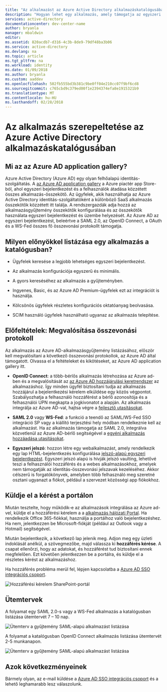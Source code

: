 ```yaml
---
title: "Az alkalmazást az Azure Active Directory alkalmazáskatalógusában felsoroló |} Microsoft Docs"
description: "Hogyan lehet egy alkalmazás, amely támogatja az egyszeri bejelentkezés az Azure Active Directory-alkalmazásgyűjtemény listájára"
services: active-directory
documentationcenter: dev-center-name
author: bryanla
manager: mbaldwin
editor: 
ms.assetid: 820acdb7-d316-4c3b-8de9-79df48ba3b06
ms.service: active-directory
ms.devlang: na
ms.topic: article
ms.tgt_pltfrm: na
ms.workload: identity
ms.date: 01/09/2018
ms.author: bryanla
ms.custom: aaddev
ms.openlocfilehash: 502fb555bd3b381c9be0ff04e210cc07f9bf6cd8
ms.sourcegitcommit: c765cbd9c379ed00f1e2394374efa8e1915321b9
ms.translationtype: MT
ms.contentlocale: hu-HU
ms.lasthandoff: 02/28/2018
---
```

# <a name="list-your-application-in-the-azure-active-directory-application-gallery"></a>Az alkalmazás szerepeltetése az Azure Active Directory alkalmazáskatalógusában


##  <a name="what-is-the-azure-ad-application-gallery"></a>Mi az az Azure AD application gallery?

Azure Active Directory (Azure AD) egy olyan felhőalapú identitás-szolgáltatás. A [az Azure AD application gallery](https://azure.microsoft.com/marketplace/active-directory/all/) a Azure piactér app Store-ból, ahol egyszeri bejelentkezést és a felhasználók átadása közzétett összes alkalmazás-összekötő. Az ügyfelek, akik használhatja az Azure Active Directory identitás-szolgáltatóként a különböző SaaS alkalmazás összekötők közzétett itt találja. A rendszergazdák adja hozzá az alkalmazásgyűjtemény összekötők konfigurálása és az összekötők használata egyszeri bejelentkezést és üzembe helyezését. Az Azure AD az egyszeri bejelentkezést, beleértve a SAML 2.0, az OpenID Connect, a OAuth és a WS-Fed összes fő összevonási protokollt támogatja. 

## <a name="what-are-the-benefits-of-listing-an-application-in-the-gallery"></a>Milyen előnyökkel listázása egy alkalmazás a katalógusban?

*  Ügyfelek keresése a legjobb lehetséges egyszeri bejelentkezést.

*  Az alkalmazás konfigurációja egyszerű és minimális. 

*  A gyors kereséséhez az alkalmazás a gyűjteményben.

*  Ingyenes, Basic, és az Azure AD Premium-ügyfelek ezt az integrációt is használja. 

*  Kölcsönös ügyfelek részletes konfigurációs oktatóanyag beolvasása. 

*  SCIM használó ügyfelek használható ugyanaz az alkalmazás telepítése.


##  <a name="prerequisites-implement-federation-protocol"></a>Előfeltételek: Megvalósítása összevonási protokoll

Az alkalmazás az Azure AD-alkalmazásgyűjtemény listázásához, először kell megvalósítani a következő összevonási protokollok, az Azure AD által támogatott. Olvassa el a feltételeket és kikötéseket, az Azure AD application gallery itt. 

*   **OpenID Connect**: a több-bérlős alkalmazás létrehozása az Azure ad-ben és a megvalósítását az [az Azure AD hozzájárulási keretrendszer](active-directory-integrating-applications.md#overview-of-the-consent-framework) az alkalmazáshoz. Így minden ügyfél biztosítani tudja az alkalmazás hozzájárul a bejelentkezési kérelem elküldése egy közös végpontot. Szabályozhatja a felhasználó hozzáférést a bérlő azonosítója és a felhasználói UPN megkapta a jogkivonatot a alapján. Az alkalmazás integrálja az Azure AD-val, hajtsa végre a [fejlesztő utasításokat](active-directory-authentication-scenarios.md).

*   **SAML 2.0** vagy **WS-Fed**: a funkció a teendő az SAML/WS-Fed SSO integráció SP vagy a kiállító terjesztési hely módban rendelkeznie kell az alkalmazást. Ha az alkalmazás támogatja az SAML 2.0, integrálva közvetlenül az Azure AD-bérlő segítségével a [egyéni alkalmazás hozzáadása utasításokat](../active-directory-saas-custom-apps.md).

*   **Egyszeri jelszó**: hozzon létre egy webalkalmazást, amely rendelkezik egy lap HTML-bejelentkezés konfigurálása [jelszó-alapú egyszeri bejelentkezést](../active-directory-appssoaccess-whatis.md). Egyszeri jelszó alapú is hívják jelszó vaulting, lehetővé teszi a felhasználói hozzáférés és a webes alkalmazásokhoz, amelyek nem támogatják az identitás-összevonási jelszavak kezeléséhez. Akkor célszerű is forgatókönyvek, amelyben több felhasználó meg szeretné osztani ugyanazt a fiókot, például a szervezet közösségi app fiókokhoz. 

## <a name="submit-the-request-in-the-portal"></a>Küldje el a kérést a portálon

Miután tesztelte, hogy működik-e az alkalmazások integrálása az Azure ad-vel, küldje el a hozzáférési kérelem a a [alkalmazás hálózati Portal](https://microsoft.sharepoint.com/teams/apponboarding/Apps). Ha rendelkezik Office 365-fiókkal, használja a portálhoz való bejelentkezéshez. Ha nem, jelentkezzen be Microsoft-fiókját (például az Outlook vagy a Hotmail) segítségével.

Miután bejelentkezik, a következő lap jelenik meg. Adjon meg egy üzleti indoklását anélkül, a szövegmezőbe, majd válassza ki **hozzáférés kérése**. A csapat ellenőrzi, hogy az adatokat, és hozzáférést tud biztosítani ennek megfelelően. Ezt követően jelentkezzen be a portálra, és küldje el a részletes kérést az alkalmazáshoz.

Ha hozzáférés probléma merül fel, lépjen kapcsolatba a [Azure AD SSO integrációs csoport](<mailto:SaaSApplicationIntegrations@service.microsoft.com>).

![Hozzáférési kérelem SharePoint-portál](./media/active-directory-app-gallery-listing/accessrequest.png)

## <a name="timelines"></a>Ütemtervek
    
A folyamat egy SAML 2.0-s vagy a WS-Fed alkalmazás a katalógusban listázása ütemtervét 7 – 10 nap.

   ![Ütemterv a gyűjtemény SAML-alapú alkalmazást listázása](./media/active-directory-app-gallery-listing/timeline.png)

A folyamat a katalógusban OpenID Connect alkalmazás listázása ütemtervét 2-5 munkanapon.

   ![Ütemterv a gyűjtemény SAML-alapú alkalmazást listázása](./media/active-directory-app-gallery-listing/timeline2.png)

## <a name="escalations"></a>Azok következményeinek

Bármely olyan, az e-mail küldése a [Azure AD SSO integrációs csoport](<mailto:SaaSApplicationIntegrations@service.microsoft.com>) és a lehető leghamarabb lesz válaszolunk.

